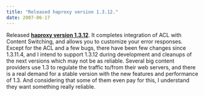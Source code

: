 ```yaml
---
title: "Released haproxy version 1.3.12."
date: 2007-06-17
---
```


Released **[haproxy version 1.3.12](download/1.3/src/)**. It completes integration of ACL with Content Switching, and allows you to customize your error responses. Except for the ACL and a few bugs, there have been few changes since 1.3.11.4, and I intend to support 1.3.12 during development and cleanups of the next versions which may not be as reliable. Several big content providers use 1.3 to regulate the traffic to/from their web servers, and there is a real demand for a stable version with the new features and performance of 1.3. And considering that some of them even pay for this, I understand they want something really reliable.
